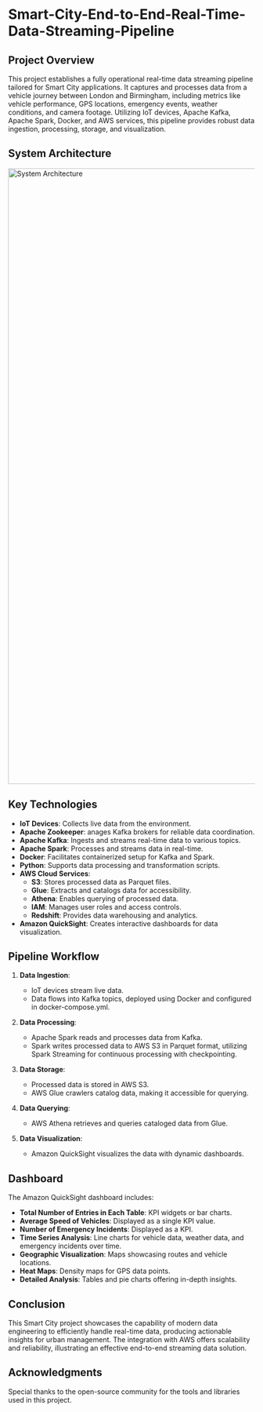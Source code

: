 # Smart-City-End-to-End-Real-Time-Data-Streaming-Pipeline

## Project Overview

This project establishes a fully operational real-time data streaming pipeline tailored for Smart City applications. It captures and processes data from a vehicle journey between London and Birmingham, including metrics like vehicle performance, GPS locations, emergency events, weather conditions, and camera footage. Utilizing IoT devices, Apache Kafka, Apache Spark, Docker, and AWS services, this pipeline provides robust data ingestion, processing, storage, and visualization.

## System Architecture

<img width="1255" alt="System Architecture" src="https://github.com/user-attachments/assets/7baa5860-9b2b-48f7-b3f2-919c65144bfa">

## Key Technologies

- **IoT Devices**: Collects live data from the environment.
- **Apache Zookeeper**: anages Kafka brokers for reliable data coordination.
- **Apache Kafka**: Ingests and streams real-time data to various topics.
- **Apache Spark**: Processes and streams data in real-time.
- **Docker**: Facilitates containerized setup for Kafka and Spark.
- **Python**: Supports data processing and transformation scripts.
- **AWS Cloud Services**: 
  - **S3**: Stores processed data as Parquet files.
  - **Glue**: Extracts and catalogs data for accessibility.
  - **Athena**: Enables querying of processed data.
  - **IAM**: Manages user roles and access controls.
  - **Redshift**: Provides data warehousing and analytics.
- **Amazon QuickSight**: Creates interactive dashboards for data visualization.

## Pipeline Workflow

1. **Data Ingestion**:
   - IoT devices stream live data.
   - Data flows into Kafka topics, deployed using Docker and configured in docker-compose.yml.

2. **Data Processing**:
   - Apache Spark reads and processes data from Kafka.
   - Spark writes processed data to AWS S3 in Parquet format, utilizing Spark Streaming for continuous processing with checkpointing.

3. **Data Storage**:
   - Processed data is stored in AWS S3.
   - AWS Glue crawlers catalog data, making it accessible for querying.

4. **Data Querying**:
   - AWS Athena retrieves and queries cataloged data from Glue.

5. **Data Visualization**:
   - Amazon QuickSight visualizes the data with dynamic dashboards.

## Dashboard

The Amazon QuickSight dashboard includes:

- **Total Number of Entries in Each Table**: KPI widgets or bar charts.
- **Average Speed of Vehicles**: Displayed as a single KPI value.
- **Number of Emergency Incidents**: Displayed as a KPI.
- **Time Series Analysis**: Line charts for vehicle data, weather data, and emergency incidents over time.
- **Geographic Visualization**: Maps showcasing routes and vehicle locations.
- **Heat Maps**: Density maps for GPS data points.
- **Detailed Analysis**: Tables and pie charts offering in-depth insights.

## Conclusion

This Smart City project showcases the capability of modern data engineering to efficiently handle real-time data, producing actionable insights for urban management. The integration with AWS offers scalability and reliability, illustrating an effective end-to-end streaming data solution.

## Acknowledgments

Special thanks to the open-source community for the tools and libraries used in this project.
